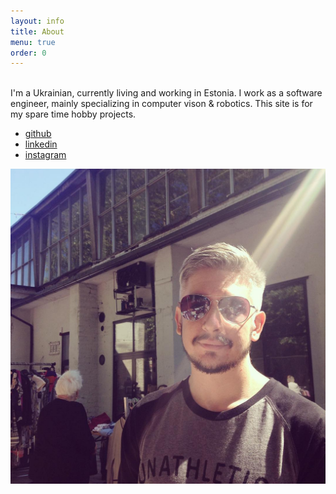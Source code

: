 ```yaml
---
layout: info
title: About
menu: true
order: 0
---
```


<br>
I'm a Ukrainian, currently living and working in Estonia. I work as a software engineer, mainly specializing in computer vison & robotics. This site is for my spare time hobby projects.

* [github](https://github.com/coolvision)
* [linkedin](https://www.linkedin.com/in/coolvision/)
* [instagram](https://www.instagram.com/coolvision/)

<img src="/assets/13696455_1736073089994588_1824177026_n.jpg">

